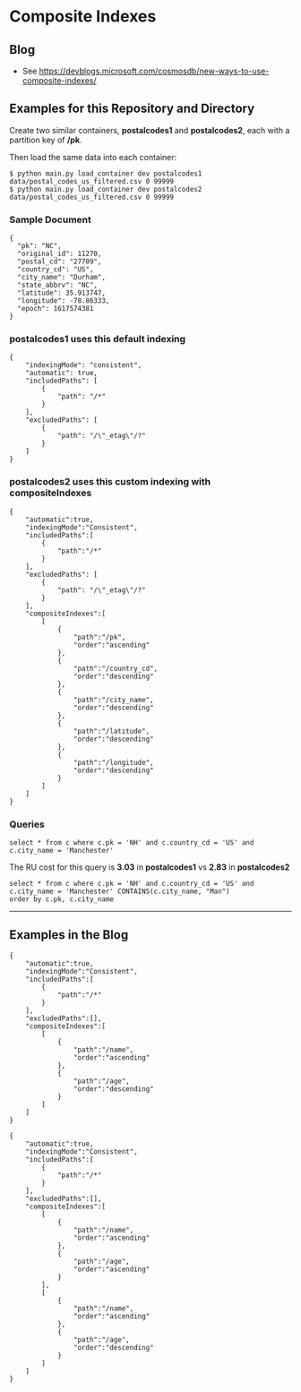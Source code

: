# Composite Indexes

## Blog

- See https://devblogs.microsoft.com/cosmosdb/new-ways-to-use-composite-indexes/ 


## Examples for this Repository and Directory

Create two similar containers, **postalcodes1** and **postalcodes2**, each with a partition key of **/pk**.

Then load the same data into each container:

```
$ python main.py load_container dev postalcodes1 data/postal_codes_us_filtered.csv 0 99999
$ python main.py load_container dev postalcodes2 data/postal_codes_us_filtered.csv 0 99999
```

### Sample Document

```
{
  "pk": "NC",
  "original_id": 11270,
  "postal_cd": "27709",
  "country_cd": "US",
  "city_name": "Durham",
  "state_abbrv": "NC",
  "latitude": 35.913747,
  "longitude": -78.86333,
  "epoch": 1617574381
}
```

### postalcodes1 uses this default indexing

```
{
    "indexingMode": "consistent",
    "automatic": true,
    "includedPaths": [
        {
            "path": "/*"
        }
    ],
    "excludedPaths": [
        {
            "path": "/\"_etag\"/?"
        }
    ]
}
```

### postalcodes2 uses this custom indexing with compositeIndexes

```
{  
    "automatic":true,
    "indexingMode":"Consistent",
    "includedPaths":[  
        {  
            "path":"/*"
        }
    ],
    "excludedPaths": [
        {
            "path": "/\"_etag\"/?"
        }
    ],
    "compositeIndexes":[  
        [  
            {  
                "path":"/pk",
                "order":"ascending"
            },
            {  
                "path":"/country_cd",
                "order":"descending"
            },
            {  
                "path":"/city_name",
                "order":"descending"
            },
            {  
                "path":"/latitude",
                "order":"descending"
            },
            {  
                "path":"/longitude",
                "order":"descending"
            }
        ]
    ]
}
```

### Queries


```
select * from c where c.pk = 'NH' and c.country_cd = 'US' and c.city_name = 'Manchester'
```

The RU cost for this query is **3.03** in **postalcodes1** vs **2.83** in **postalcodes2**


```
select * from c where c.pk = 'NH' and c.country_cd = 'US' and c.city_name = 'Manchester' CONTAINS(c.city_name, "Man")
order by c.pk, c.city_name
```

---


## Examples in the Blog

```
{  
    "automatic":true,
    "indexingMode":"Consistent",
    "includedPaths":[  
        {  
            "path":"/*"
        }
    ],
    "excludedPaths":[],
    "compositeIndexes":[  
        [  
            {  
                "path":"/name",
                "order":"ascending"
            },
            {  
                "path":"/age",
                "order":"descending"
            }
        ]
    ]
}
```

```
{  
    "automatic":true,
    "indexingMode":"Consistent",
    "includedPaths":[  
        {  
            "path":"/*"
        }
    ],
    "excludedPaths":[],
    "compositeIndexes":[  
        [  
            {  
                "path":"/name",
                "order":"ascending"
            },
            {  
                "path":"/age",
                "order":"ascending"
            }
        ],
        [  
            {  
                "path":"/name",
                "order":"ascending"
            },
            {  
                "path":"/age",
                "order":"descending"
            }
        ]
    ]
}
```
